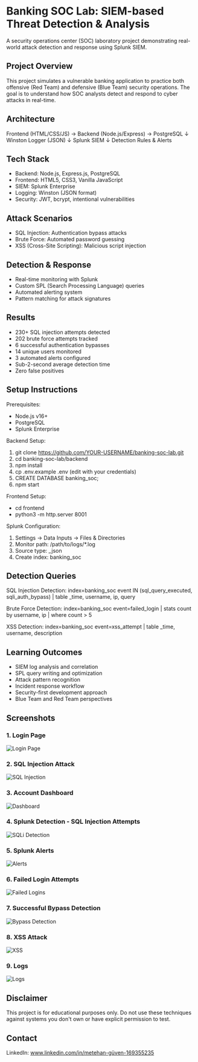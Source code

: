 # Banking SOC Lab: SIEM-based Threat Detection & Analysis

A security operations center (SOC) laboratory project demonstrating real-world attack detection and response using Splunk SIEM.

## Project Overview

This project simulates a vulnerable banking application to practice both offensive (Red Team) and defensive (Blue Team) security operations. The goal is to understand how SOC analysts detect and respond to cyber attacks in real-time.

## Architecture

Frontend (HTML/CSS/JS) → Backend (Node.js/Express) → PostgreSQL
                              ↓
                         Winston Logger (JSON)
                              ↓
                         Splunk SIEM
                              ↓
                    Detection Rules & Alerts

## Tech Stack

- Backend: Node.js, Express.js, PostgreSQL
- Frontend: HTML5, CSS3, Vanilla JavaScript
- SIEM: Splunk Enterprise
- Logging: Winston (JSON format)
- Security: JWT, bcrypt, intentional vulnerabilities

## Attack Scenarios

- SQL Injection: Authentication bypass attacks
- Brute Force: Automated password guessing
- XSS (Cross-Site Scripting): Malicious script injection

## Detection & Response

- Real-time monitoring with Splunk
- Custom SPL (Search Processing Language) queries
- Automated alerting system
- Pattern matching for attack signatures

## Results

- 230+ SQL injection attempts detected
- 202 brute force attempts tracked
- 6 successful authentication bypasses
- 14 unique users monitored
- 3 automated alerts configured
- Sub-2-second average detection time
- Zero false positives

## Setup Instructions

Prerequisites:
- Node.js v16+
- PostgreSQL
- Splunk Enterprise

Backend Setup:
1. git clone https://github.com/YOUR-USERNAME/banking-soc-lab.git
2. cd banking-soc-lab/backend
3. npm install
4. cp .env.example .env (edit with your credentials)
5. CREATE DATABASE banking_soc;
6. npm start

Frontend Setup:
- cd frontend
- python3 -m http.server 8001

Splunk Configuration:
1. Settings → Data Inputs → Files & Directories
2. Monitor path: /path/to/logs/*.log
3. Source type: _json
4. Create index: banking_soc

## Detection Queries

SQL Injection Detection:
index=banking_soc event IN (sql_query_executed, sqli_auth_bypass)
| table _time, username, ip, query

Brute Force Detection:
index=banking_soc event=failed_login
| stats count by username, ip
| where count > 5

XSS Detection:
index=banking_soc event=xss_attempt
| table _time, username, description

## Learning Outcomes

- SIEM log analysis and correlation
- SPL query writing and optimization
- Attack pattern recognition
- Incident response workflow
- Security-first development approach
- Blue Team and Red Team perspectives

## Screenshots


### 1. Login Page
![Login Page](docs/screenshots/login.png)

### 2. SQL Injection Attack
![SQL Injection](docs/screenshots/sqli_login.png)

### 3. Account Dashboard
![Dashboard](docs/screenshots/account_page.png)

### 4. Splunk Detection - SQL Injection Attempts
![SQLi Detection](docs/screenshots/sqli_attempts.png)

### 5. Splunk Alerts
![Alerts](docs/screenshots/alerts.png)

### 6. Failed Login Attempts
![Failed Logins](docs/screenshots/failed_login_attempts.png)

### 7. Successful Bypass Detection
![Bypass Detection](docs/screenshots/bypass.png)

### 8. XSS Attack 
![XSS](docs/screenshots/xss.png)

### 9. Logs 
![Logs](docs/screenshots/logs.png)

## Disclaimer

This project is for educational purposes only. Do not use these techniques against systems you don't own or have explicit permission to test.

## Contact

LinkedIn: www.linkedin.com/in/metehan-güven-169355235 
